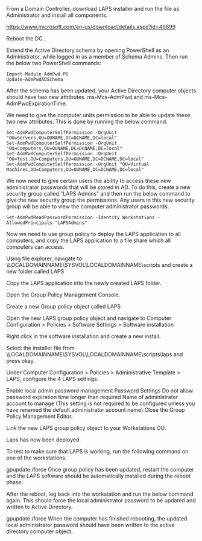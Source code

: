 From a Domain Controller, download LAPS installer and run the file as Administrator and install all components.

https://www.microsoft.com/en-us/download/details.aspx?id=46899

Reboot the DC.

Extend the Active Directory schema by opening PowerShell as an Administrator, while logged in as a member of Schema Admins. Then run the below two PowerShell commands:
```
Import-Module AdmPwd.PS
Update-AdmPwdADSchema
```
After the schema has been updated, your Active Directory computer objects should have two new attributes. ms-Mcs-AdmPwd and ms-Mcs-AdmPwdExpirationTime.

We need to give the computer units permission to be able to update these two new attributes. This is done by running the below command:
```
Set-AdmPwdComputerSelfPermission -OrgUnit "OU=Servers,OU=OUNAME,DC=DCNAME,DC=local"
Set-AdmPwdComputerSelfPermission -OrgUnit "OU=Computers,OU=OUNAME,DC=DCNAME,DC=local"
Set-AdmPwdComputerSelfPermission -OrgUnit "OU=Test,OU=Computers,OU=OUNAME,DC=DCNAME,DC=local"
Set-AdmPwdComputerSelfPermission -OrgUnit "OU=Virtual Machines,OU=Computers,OU=OUNAME,DC=DCNAME,DC=local"
```
We now need to give certain users the ability to access these new administrator passwords that will be stored in AD. To do this, create a new security group called "LAPS Admins" and then run the below command to give the new security group the permissions. Any users in this new security group will be able to view the computer administrator passwords.
```
Set-AdmPwdReadPasswordPermission -Identity Workstations -AllowedPrincipals "LAPSAdmins"
```
Now we need to use group policy to deploy the LAPS application to all computers, and copy the LAPS application to a file share which all computers can access.

Using file explorer, navigate to \\LOCALDOMAINNAME\SYSVOL\LOCALDOMAINNAME\scripts and create a new folder called LAPS

Copy the LAPS application into the newly created LAPS folder.

Open the Group Policy Management Console.

Create a new Group policy object called LAPS

Open the new LAPS group policy object and navigate to Computer Configuration > Policies > Software Settings > Software installation

Right click in the software installation and create a new install.

Select the installer file from \\LOCALDOMAINNAME\SYSVOL\LOCALDOMAINNAME\scripts\laps and press okay.

Under Computer Configuration > Policies > Administrative Template > LAPS, configure the 4 LAPS settings.

Enable local admin password management
Password Settings
Do not allow password expiration time longer than required
Name of administrator account to manage (This setting is not required to be configured unless you have renamed the default administrator account name)
Close the Group Policy Management Editor.

Link the new LAPS group policy object to your Workstations OU.

Laps has now been deployed.

To test to make sure that LAPS is working, run the following command on one of the workstations.

gpupdate /force
Once group policy has been updated, restart the computer and the LAPS software should be automatically installed during the reboot phase.

After the reboot, log back into the workstation and run the below command again. This should force the local administrator password to be updated and written to Active Directory.

gpupdate /force
When the computer has finished rebooting, the updated local administrator password should have been written to the active directory computer object.
